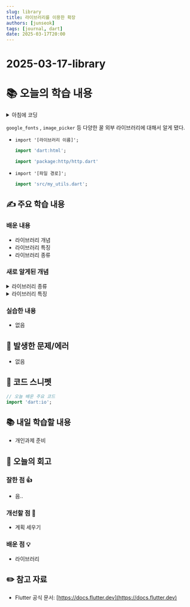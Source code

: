 ```yaml
---
slug: library
title: 라이브러리를 이용한 확장
authors: [junseok]
tags: [journal, dart]
date: 2025-03-17T20:00
---
```


# 2025-03-17-library

# 📚 오늘의 학습 내용

<details>
<summary>아침에 코딩</summary>
<div markdown="1">

```dart
* 문제
주어진 배열 nums에서 특정 값 val을 제거해야 합니다.
제거한 후의 배열은 배열의 처음 부분에 남겨두고, 배열의 길이를 반환해야 합니다.
배열에서 제거된 값은 결과에 포함되지 않아야 하며,
반환된 길이를 기준으로 원래 배열의 처음 부분에 남은 값이 올바른 결과로 여겨집니다.

* 조건
1. 0 <= nums.length <= 100
2. 0 <= nums[i] <= 50
3. 0 <= val <= 100
```

```dart
class Solution {
  int removeElement(List<int> nums, int val) {
    int k = 0; // val이 아닌 요소의 개수를 셀 포인터

    for (int i = 0; i < nums.length; i++) {
      if (nums[i] != val) {
        nums[k] = nums[i]; // val이 아닌 요소를 k 위치에 배치
        k++; // 다음 위치로 이동
      }
    }

    return k; // val이 아닌 요소의 개수를 반환
  }
}

void main() {
  Solution solution = Solution();
  print(solution.removeElement([3, 2, 2, 3], 3)); // 2
  print(solution.removeElement([0, 1, 2, 2, 3, 0, 4, 2], 2)); // 5
}
```

### 알게 된 점

- 특정 요소가 제거된 후의 배열까지 만들려고 했었는데 그게 아니라 제거된 후 배열의 길이만 구하면 되어서 간단하게 할 수 있었다.

</div>
</details>

`google_fonts` , `image_picker` 등 다양한 꿀 외부 라이브러리에 대해서 알게 됐다.

- `import '[라이브러리 이름]';`
  ```dart
  import 'dart:html';
  ```
  ```dart
  import 'package:http/http.dart'
  ```
- `import '[파일 경로]';`
  ```dart
  import 'src/my_utils.dart';
  ```

## ✍️ 주요 학습 내용

### 배운 내용

- 라이브러리 개념
- 라이브러리 특징
- 라이브러리 종류

### 새로 알게된 개념

<details>
<summary>라이브러리 종류</summary>
<div markdown="1">

### Dart SDK 표준 라이브러리

- 프로그래밍에 필요한 기능을 제공하는 핵심 라이브러리 등을 가지고 있음
- 모든 플랫폼에서 사용 가능
  - `dart:core`
  - `dart:async`
  - `dart:collection`
  - `dart:convert`
    - Json, UTF-8
    - 인코더, 디코더 제공
  - `dart:developer`
  - `dart:math`
- Native Platform에서 사용 가능

  - **Native platform** 은 타겟이 **Mobile,** **Desktop** 이라고 했던 것 기억하시죠 ~?
  - `dart:ffi`
    - **Dart** 가 **C** API 를 사용할 수 있도록 하는 기능을 제공해요.
  - `dart:io`
    - 파일, 소켓, HTTP, 기타 입출력 등의 기능을 제공해요.

- Web platform에서 사용 가능
  - 참고로, **Web platform** 은 **JavaScript** 로 컴파일되는 코드랍니다 !
  - `package:web`
    - 가벼운 브라우저 API 와 연결하는 기능을 제공해요.
  - `dart:js_interop`
    - **JavaScript** 와 브라우저 API 를 상호운용할 수 있는 기능을 제공해요.
  - `dart:html`
    - **HTML** 요소들과 **Web** 기반 응용 프로그램 리소스들을 제공해요.

### Dart SDK에 포함되어 있지 않은 라이브러리

- [Pub.dev](http://Pub.dev) 에서 다양한 외부 라이브러리를 쉽게 찾아서 사용할 수 있어요 🤩
- `cupertino_icons`
  - **Flutter** 의 **Cupertino** 위젯에 쓰이는 기본 아이콘 에셋을 제공해요.
- `intl`
  - 번역, 날짜 포맷팅, 숫자 포맷팅 등 국제화와 현지화 기능을 제공해요.
- `shared_preferences`
  - 간단한 데이터를 다루는 기능을 제공해요.
  - **iOS** 와 **macOS** 에서 사용하는 `NSUserDefaults`,
    **Android** 에서 사용하는 `SharedPreferences` 와 같은 역할을 해요.
- `url_launcher`
  - **URL** 을 다루는 기능을 제공해요.
- `image_picker`
  - **iOS** 와 **Android** 에서 사진 다루는 기능을 제공해요.
  - 예시로 카메라로 사진 찍는 기능이랑 앨범에서 사진 선택하는 기능이 있어요 !
- `firebase_core`
  - **Firebase** 와 연동하는 작업할 때 필요한 핵심 기능을 제공해요.
- `firebase_auth`
  - **Firebase** 인증 API 를 사용하기 위한 기능을 제공해요.
- `google_fonts`
  - [fonts.google.com](http://fonts.google.com) 에서 제공하는 폰트를 사용하기 위한 기능을 제공해요.
- `permission_handler`
  - **iOS** 와 **Android** 의 권한을 다루는 기능을 제공해요.
- `custom_lint`
  - **Lint** 규칙을 쉽게 적용할 수 있도록 해주는 기능을 제공해요.
  - **Lint** ?
    - 어떤 친구인가요 ?
      - 오류가 발생할 수 있는 코드,
        코드 스타일에 어긋난 코드,
        비효율적이거나 불필요한 코드 등을 찾아내서 경고를 띄워주는 도구
    - 왜 사용하나요 ? 사용하면 뭐가 좋은가요 ?
      - 코드의 품질을 개선할 수 있어요.
      - 코드의 가독성을 향상시킬 수 있어요.
      - 유지보수성 높은 프로젝트를 만들 수 있어요.
- `flutter_svg`
  - **SVG** 를 렌더링하기 위한 기능을 제공해요.
- `cached_network_image`
  - 네트워크를 통해 사진을 받아오고, 캐싱하는 기능을 제공해요.
- `flutter_local_notifications`
  - 로컬 알림을 다루는 기능 (ex. 알림 표시, 알림 예약) 을 제공해요.
- `path_provider`
  - 파일 시스템을 사용하기 위한 기능을 제공해요.
- `geolocator`
  - **iOS** 와 **Android** 에서 위치를 다루기 위한 기능을 제공해요.
- `dio`
  - **HTTP** 네트워크 사용을 위한 기능을 제공해요.

</div>
</details>

<details>
<summary>라이브러리 특징</summary>
<div markdown="1">

- 어떤 특징이 있나요 ?
  - `as` 를 통해 라이브러리에 별칭을 부여할 수 있어요.
    ```dart
    import 'package:http/http.dart' as http;
    ```
  - `show` 를 통해 라이브러리에서 필요한 부분만 선택적으로 가져올 수 있어요.
    ```dart
    import 'package:lib1/lib1.dart' show foo;
    ```
  - `hide` 를 통해 라이브러리의 특정 부분을 제외하고 가져올 수 있어요.
    ```dart
    import 'package:lib2/lib2.dart' hide foo;
    ```
  - `deferred as` 를 통해 라이브러리가 필요한 시점에 로드되도록 할 수 있어요.
    - **지연 로딩** 이라고도 불러요 🙂
    - 왜 사용하나요 ? 사용하면 뭐가 좋은가요 ?
      - 필요한 시점에 라이브러리가 로드되기 때문에
        초기화하는 시간이 줄어들고, 성능이 향상돼요 👍🏼
    - 어떤 특징이 있나요 ?
      - 모든 플랫폼에서 지원하는 것은 아니고, **Web platform** 에서만 지원해요 🥹
    - 어떻게 생겼나요 ?
      - `import ‘[라이브러리 이름이나 파일 경로]’ deferred as [식별자];`
        ```dart
        import 'package:greetings/hello.dart' deferred as hello;
        ```
    - 어떻게 동작하나요 ?
      - `deferred as` 뒤에 썼던 식별자를 통해 `loadLibrary()` 를
        라이브러리가 필요한 시점에 호출하면 그 라이브러리를 불러와요 !
            ```dart
            import 'package:greetings/hello.dart' deferred as hello;

            Future<void> greet() async {
              await hello.loadLibrary();
              hello.printGreeting();
            }
            ```
      - 저는 `loadLibrary()` 를 정의한 적이 없는데, 어떻게 된건가요 ?
        - `deferred as [식별자]` 를 통해 식별자를 만들어 주는 순간,
          그 식별자에 `loadLibrary()` 가 자동으로 정의된답니다 🤩

</div>
</details>

### 실습한 내용

- 없음

## 🚨 발생한 문제/에러

- 없음

## 📝 코드 스니펫

```dart
// 오늘 배운 주요 코드
import 'dart:io';
```

## 📚 내일 학습할 내용

- 개인과제 준비

## 💭 오늘의 회고

### 잘한 점 👍

- 음..

### 개선할 점 🔨

- 계획 세우기

### 배운 점 💡

- 라이브러리

## ✏️ 참고 자료

- Flutter 공식 문서: [https://docs.flutter.dev](https://docs.flutter.dev)

